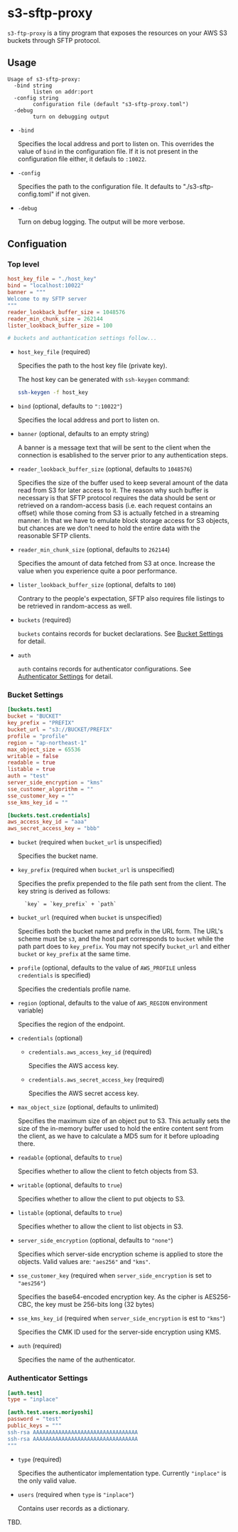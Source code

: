 # s3-sftp-proxy

`s3-ftp-proxy` is a tiny program that exposes the resources on your AWS S3 buckets through SFTP protocol.

## Usage

```
Usage of s3-sftp-proxy:
  -bind string
        listen on addr:port
  -config string
        configuration file (default "s3-sftp-proxy.toml")
  -debug
        turn on debugging output
```

* `-bind`

	Specifies the local address and port to listen on.  This overrides the value of `bind` in the configuration file.  If it is not present in the configuration file either, it defauls to `:10022`.

* `-config`

	Specifies the path to the configuration file.  It defaults to "./s3-sftp-config.toml" if not given.

* `-debug`

	Turn on debug logging.  The output will be more verbose.

 
## Configuation

### Top level

```toml
host_key_file = "./host_key"
bind = "localhost:10022"
banner = """
Welcome to my SFTP server
"""
reader_lookback_buffer_size = 1048576
reader_min_chunk_size = 262144
lister_lookback_buffer_size = 100

# buckets and authantication settings follow...
```

* `host_key_file` (required)

	Specifies the path to the host key file (private key).

	The host key can be generated with `ssh-keygen` command:

	```sh
	ssh-keygen -f host_key
	```

* `bind` (optional, defaults to `":10022"`)

	Specifies the local address and port to listen on.

* `banner` (optional, defaults to an empty string)

	A banner is a message text that will be sent to the client when the connection is esablished to the server prior to any authentication steps.

* `reader_lookback_buffer_size` (optional, defaults to `1048576`)

	Specifies the size of the buffer used to keep several amount of the data read from S3 for later access to it.  The reason why such buffer is necessary is that SFTP protocol requires the data should be sent or retrieved on a random-access basis (i.e. each request contains an offset) while those coming from S3 is actually fetched in a streaming manner.   In that we have to emulate block storage access for S3 objects, but chances are we don't need to hold the entire data with the reasonable SFTP clients.

* `reader_min_chunk_size` (optional, defaults to `262144`)

	Specifies the amount of data fetched from S3 at once.  Increase the value when you experience quite a poor performance.

* `lister_lookback_buffer_size` (optional, defalts to `100`)

	Contrary to the people's expectation, SFTP also requires file listings to be retrieved in random-access as well.

* `buckets` (required)

	`buckets` contains records for bucket declarations.  See [Bucket Settings](#bucket_configuration) for detail.

* `auth`

	`auth` contains records for authenticator configurations.  See [Authenticator Settings](#authenticator_settings) for detail.

### Bucket Settings

```toml
[buckets.test]
bucket = "BUCKET"
key_prefix = "PREFIX"
bucket_url = "s3://BUCKET/PREFIX"
profile = "profile"
region = "ap-northeast-1"
max_object_size = 65536
writable = false
readable = true
listable = true
auth = "test"
server_side_encryption = "kms"
sse_customer_algorithm = ""
sse_customer_key = ""
sse_kms_key_id = ""

[buckets.test.credentials]
aws_access_key_id = "aaa"
aws_secret_access_key = "bbb"
```

* `bucket` (required when `bucket_url` is unspecified)

	Specifies the bucket name.

* `key_prefix` (required when `bucket_url` is unspecified)
	
	Specifies the prefix prepended to the file path sent from the client.  The key string is derived as follows:

		`key` = `key_prefix` + `path`

* `bucket_url` (required when `bucket` is unspecified)

	Specifies both the bucket name and prefix in the URL form.  The URL's scheme must be `s3`, and the host part corresponds to `bucket` while the path part does to `key_prefix`.  You may not specify `bucket_url` and either `bucket` or `key_prefix` at the same time.

* `profile` (optional, defaults to the value of `AWS_PROFILE` unless `credentials` is specified)

    Specifies the credentials profile name.

* `region` (optional, defaults to the value of `AWS_REGION` environment variable)

    Specifies the region of the endpoint.

* `credentials` (optional)

    * `credentials.aws_access_key_id` (required)
    
        Specifies the AWS access key.

    * `credentials.aws_secret_access_key` (required)
    
        Specifies the AWS secret access key.

* `max_object_size` (optional, defaults to unlimited)

	Specifies the maximum size of an object put to S3.  This actually sets the size of the in-memory buffer used to hold the entire content sent from the client, as we have to calculate a MD5 sum for it before uploading there.

* `readable` (optional, defaults to `true`)

	Specifies whether to allow the client to fetch objects from S3.

* `writable` (optional, defaults to `true`)

	Specifies whether to allow the client to put objects to S3.

* `listable` (optional, defaults to `true`)

	Specifies whether to allow the client to list objects in S3.

* `server_side_encryption` (optional, defaults to `"none"`)

	Specifies which server-side encryption scheme is applied to store the objects.  Valid values are: `"aes256"` and `"kms"`.

* `sse_customer_key` (required when `server_side_encryption` is set to `"aes256"`)

	Specifies the base64-encoded encryption key.  As the cipher is AES256-CBC, the key must be 256-bits long (32 bytes)

* `sse_kms_key_id` (required when `server_side_encryption` is est to `"kms"`)

	Specifies the CMK ID used for the server-side encryption using KMS.

* `auth` (required)

    Specifies the name of the authenticator.


### Authenticator Settings

```toml
[auth.test]
type = "inplace"

[auth.test.users.moriyoshi]
password = "test"
public_keys = """
ssh-rsa AAAAAAAAAAAAAAAAAAAAAAAAAAAAAAAAA
ssh-rsa AAAAAAAAAAAAAAAAAAAAAAAAAAAAAAAAA
"""
```

* `type` (required)

    Specifies the authenticator implementation type.  Currently `"inplace"` is the only valid value.

* `users` (required when `type` is `"inplace"`)

    Contains user records as a dictionary.


TBD.
